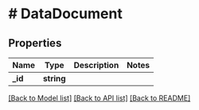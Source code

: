 # # DataDocument

## Properties

Name | Type | Description | Notes
------------ | ------------- | ------------- | -------------
**_id** | **string** |  |

[[Back to Model list]](../../README.md#models) [[Back to API list]](../../README.md#endpoints) [[Back to README]](../../README.md)
